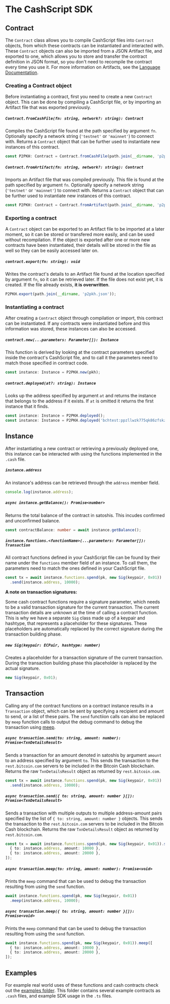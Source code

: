 # The CashScript SDK
## Contract
The `Contract` class allows you to compile CashScript files into `Contract` objects, from which these contracts can be instantiated and interacted with. These `Contract` objects can also be imported from a JSON Artifact file, and exported to one, which allows you to store and transfer the contract definition in JSON format, so you don't need to recompile the contract every time you use it. For more information on Artifacts, see the [Language Documentation](/docs/language.md).

### Creating a Contract object
Before instantiating a contract, first you need to create a new `Contract` object. This can be done by compiling a CashScript file, or by importing an Artifact file that was exported previously.

##### `Contract.fromCashFile(fn: string, network?: string): Contract`
Compiles the CashScript file found at the path specified by argument `fn`. Optionally specify a network string (`'testnet'` or `'mainnet'`) to connect with. Returns a `Contract` object that can be further used to instantiate new instances of this contract.

```ts
const P2PKH: Contract = Contract.fromCashFile(path.join(__dirname, 'p2pkh.cash'), 'testnet');
```

##### `Contract.fromArtifact(fn: string, network?: string): Contract`
Imports an Artifact file that was compiled previously. This file is found at the path specified by argument `fn`. Optionally specify a network string (`'testnet'` or `'mainnet'`) to connect with. Returns a `Contract` object that can be further used to instantiate new instances of this contract.

```ts
const P2PKH: Contract = Contract.fromArtifact(path.join(__dirname, 'p2pkh.cash'), 'testnet');
```

### Exporting a contract
A `Contract` object can be exported to an Artifact file to be imported at a later moment, so it can be stored or transfered more easily, and can be used without recompilation. If the object is exported after one or more new contracts have been instantiated, their details will be stored in the file as well so they can be easily accessed later on.

##### `contract.export(fn: string): void`
Writes the contract's details to an Artifact file found at the location specified by argument `fn`, so it can be retrieved later. If the file does not exist yet, it is created. If the file already exists, **it is overwritten**.

```ts
P2PKH.export(path.join(__dirname, 'p2pkh.json'));
```

### Instantiating a contract
After creating a `Contract` object through compilation or import, this contract can be instantiated. If any contracts were instantiated before and this information was stored, these instances can also be accessed.

##### `contract.new(...parameters: Parameter[]): Instance`
This function is derived by looking at the contract parameters specified inside the contract's CashScript file, and to call it the parameters need to match those specified in contract code.

```ts
const instance: Instance = P2PKH.new(pkh);
```

##### `contract.deployed(at?: string): Instance`
Looks up the address specified by argument `at` and returns the instance that belongs to the address if it exists. If `at` is omitted it returns the first instance that it finds.

```ts
const instance: Instance = P2PKH.deployed();
const instance: Instance = P2PKH.deployed('bchtest:ppzllwzk775qk86zfskzyzae7pa9h4dvzcfezpsdkl');
```

## Instance
After instantiating a new contract or retrieving a previously deployed one, this instance can be interacted with using the functions implemented in the `.cash` file.

##### `instance.address`
An instance's address can be retrieved through the `address` member field.

```ts
console.log(instance.address);
```

##### `async instance.getBalance(): Promise<number>`
Returns the total balance of the contract in satoshis. This incudes confirmed and unconfirmed balance.

```ts
const contractBalance: number = await instance.getBalance();
```

##### `instance.functions.<functionName>(...parameters: Parameter[]): Transaction`
All contract functions defined in your CashScript file can be found by their name under the `functions` member field of an instance. To call them, the parameters need to match the ones defined in your CashScript file.

```ts
const tx = await instance.functions.spend(pk, new Sig(keypair, 0x01))
  .send(instance.address, 10000);
```

**A note on transaction signatures:**

Some cash contract functions require a signature parameter, which needs to be a valid transaction signature for the current transaction. The current transaction details are unknown at the time of calling a contract function. This is why we have a separate `Sig` class made up of a keypair and hashtype, that represents a placeholder for these signatures. These placeholders are automatically replaced by the correct signature during the transaction building phase.

##### `new Sig(keypair: ECPair, hashtype: number)`
Creates a placeholder for a transaction signature of the current transaction. During the transaction building phase this placeholder is replaced by the actual signature.

```ts
new Sig(keypair, 0x01);
```

## Transaction
Calling any of the contract functions on a contract instance results in a `Transaction` object, which can be sent by specifying a recipient and amount to send, or a list of these pairs. The `send` functiion calls can also be replaced by `meep` function calls to output the debug command to debug the transaction using [meep](https://github.com/gcash/meep).

##### `async transaction.send(to: string, amount: number): Promise<TxnDetailsResult>`
Sends a transaction for an amount denoted in satoshis by argument `amount` to an address specified by argument `to`. This sends the transaction to the `rest.bitcoin.com` servers to be included in the Bitcoin Cash blockchain. Returns the raw `TxnDetailsResult` object as returned by `rest.bitcoin.com`.

```ts
const tx = await instance.functions.spend(pk, new Sig(keypair, 0x01))
  .send(instance.address, 10000);
```

##### `async transaction.send({ to: string, amount: number }[]): Promise<TxnDetailsResult>`
Sends a transaction with multiple outputs to multiple address-amount pairs specified by the list of `{ to: string, amount: number }` objects. This sends the transaction to the `rest.bitcoin.com` servers to be included in the Bitcoin Cash blockchain. Returns the raw `TxnDetailsResult` object as returned by `rest.bitcoin.com`.

```ts
const tx = await instance.functions.spend(pk, new Sig(keypair, 0x01)).send([
  { to: instance.address, amount: 10000 },
  { to: instance.address, amount: 20000 },
]);
```

##### `async transaction.meep(to: string, amount: number): Promise<void>`
Prints the `meep` command that can be used to debug the transaction resulting from using the `send` function.

```ts
await instance.functions.spend(pk, new Sig(keypair, 0x01))
  .meep(instance.address, 10000);
```

##### `async transaction.meep({ to: string, amount: number }[]): Promise<void>`
Prints the `meep` command that can be used to debug the transaction resulting from using the `send` function.

```ts
await instance.functions.spend(pk, new Sig(keypair, 0x01)).meep([
  { to: instance.address, amount: 10000 },
  { to: instance.address, amount: 20000 },
]);
```

## Examples
For example real world uses of these functions and cash contracts check out the [examples folder](/examples/). This folder contains several example contracts as `.cash` files, and example SDK usage in the `.ts` files.
